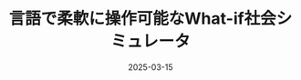 ---
title: "言語で柔軟に操作可能なWhat-if社会シミュレータ"
authors: 山田 広明, 山田 寛章, <b>平岡 達也</b>
collection: publications
category: nonref
date: 2025-03-15
venue: '第26回人工知能学会第二種研究会　ビジネス・インフォマティクス研究会'
paperurl: 'https://www.jstage.jst.go.jp/article/jsaisigtwo/2025/BI-026/2025_11/_article/-char/ja'
en: What-if social simulator that can be flexibly operated with natural language
award: <b>2024年度人工知能学会研究会優秀賞 / JSAI Incentive Award</b>
---
